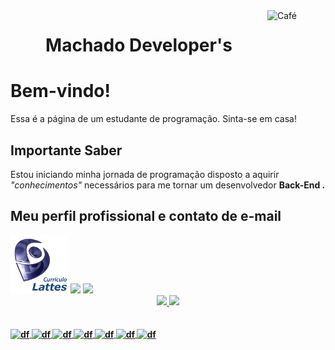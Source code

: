 <!DOCTYPE html>
<div>
    <a><img style="float:right" src="https://cdn.jsdelivr.net/gh/devicons/devicon/icons/coffeescript/coffeescript-original.svg" alt="Café" width="93" height="93"></a>
</div>

<html>
    <a><h1 align="center"> Machado Developer's </h1></a>
<body>

<h1>Bem-vindo!</h1>
<p>Essa é a página de um estudante de programação. Sinta-se em casa!</p>

<h2>Importante Saber</h2>
<p> Estou iniciando minha jornada de programação disposto a aquirir <i> "conhecimentos" </i> necessários para me tornar um desenvolvedor <b> Back-End </>.</p>

<h2>Meu perfil profissional e contato de e-mail </h2>
 
<div>
  <a href="http://lattes.cnpq.br/6094872304423776" target="_blank"><img src="lattes.png" width="93" height="93"></a> 
  <a href = "mailto:machadoadrianosilva@gmail.com"><img src="https://img.shields.io/badge/-Gmail-%23333?style=for-the-badge&logo=gmail&logoColor=white" target="_blank"></a>
  <a href="https://www.linkedin.com/in/adriano-machado-384349a4" target="_blank"><img src="https://img.shields.io/badge/-LinkedIn-%230077B5?style=for-the-badge&logo=linkedin&logoColor=white" target="_blank"></a> 
  
</div>

</body>
</html>

<div align="center">
  <a href="https://github.com/MachadoAdriano">
  <img height="180em" src="https://github-readme-stats.vercel.app/api?username=MachadoAdriano&show_icons=true&theme=dracula&include_all_commits=true&count_private=true"/>
  <img height="180em" src="https://github-readme-stats.vercel.app/api/top-langs/?username=MachadoAdriano&layout=compact&langs_count=7&theme=dracula"/>
 </div>
   <br/>
  <div style="display: inline_block"><br>
  <img align="center" alt="df" height="30" width="40" src="https://cdn.jsdelivr.net/gh/devicons/devicon/icons/php/php-plain.svg">
  <img align="center" alt="df" height="30" width="40" src="https://cdn.jsdelivr.net/gh/devicons/devicon/icons/vuejs/vuejs-original.svg" />
  <img align="center" alt="df" height="30" width="40" src="https://cdn.jsdelivr.net/gh/devicons/devicon/icons/kotlin/kotlin-original.svg" />
  <img align="center" alt="df" height="30" width="40"src="https://cdn.jsdelivr.net/gh/devicons/devicon/icons/javascript/javascript-plain.svg" />        
  <img align="center" alt="df" height="30" width="40"src="https://cdn.jsdelivr.net/gh/devicons/devicon/icons/typescript/typescript-original.svg" />
  <img align="center" alt="df" height="30" width="40"src="https://cdn.jsdelivr.net/gh/devicons/devicon/icons/java/java-original-wordmark.svg" />
  <img align="center" alt="df" height="30" width="40" src="https://cdn.jsdelivr.net/gh/devicons/devicon/icons/dart/dart-original-wordmark.svg" />        
</div>
   <br/>
   <br/>
  
 <div> 
